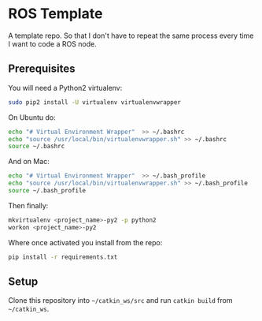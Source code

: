 # ROS Template
A template repo. So that I don't have to repeat the same process every time I want to code a ROS node.


## Prerequisites

You will need a Python2 virtualenv:
```bash
sudo pip2 install -U virtualenv virtualenvwrapper
```
On Ubuntu do:
```bash
echo "# Virtual Environment Wrapper"  >> ~/.bashrc
echo "source /usr/local/bin/virtualenvwrapper.sh" >> ~/.bashrc
source ~/.bashrc
```
And on Mac:
```bash
echo "# Virtual Environment Wrapper"  >> ~/.bash_profile
echo "source /usr/local/bin/virtualenvwrapper.sh" >> ~/.bash_profile
source ~/.bash_profile
```

Then finally:
```bash
mkvirtualenv <project_name>-py2 -p python2
workon <project_name>-py2
```

Where once activated you install from the repo:
```bash
pip install -r requirements.txt
```

## Setup

Clone this repository into `~/catkin_ws/src` and run `catkin build` from `~/catkin_ws`.


